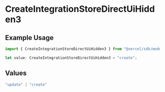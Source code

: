 # CreateIntegrationStoreDirectUiHidden3

## Example Usage

```typescript
import { CreateIntegrationStoreDirectUiHidden3 } from "@vercel/sdk/models/createintegrationstoredirectop.js";

let value: CreateIntegrationStoreDirectUiHidden3 = "create";
```

## Values

```typescript
"update" | "create"
```